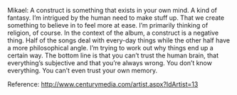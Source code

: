 Mikael: A construct is something that exists in your own mind. A kind of
fantasy. I’m intrigued by the human need to make stuff up. That we create
something to believe in to feel more at ease. I’m primarily thinking of
religion, of course. In the context of the album, a construct is a negative
thing. Half of the songs deal with every-day things while the other half
have a more philosophical angle. I’m trying to work out why things end up a
certain way. The bottom line is that you can’t trust the human brain, that
everything’s subjective and that you’re always wrong. You don’t know
everything. You can’t even trust your own memory.

Reference: http://www.centurymedia.com/artist.aspx?IdArtist=13
